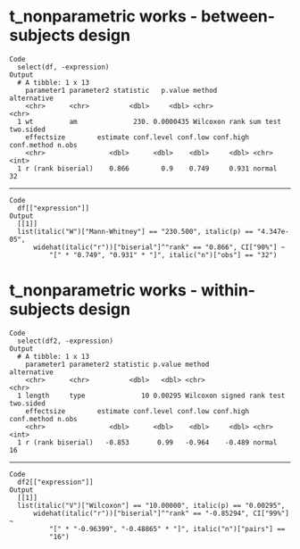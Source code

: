 # t_nonparametric works - between-subjects design

    Code
      select(df, -expression)
    Output
      # A tibble: 1 x 13
        parameter1 parameter2 statistic   p.value method                 alternative
        <chr>      <chr>          <dbl>     <dbl> <chr>                  <chr>      
      1 wt         am              230. 0.0000435 Wilcoxon rank sum test two.sided  
        effectsize        estimate conf.level conf.low conf.high conf.method n.obs
        <chr>                <dbl>      <dbl>    <dbl>     <dbl> <chr>       <int>
      1 r (rank biserial)    0.866        0.9    0.749     0.931 normal         32

---

    Code
      df[["expression"]]
    Output
      [[1]]
      list(italic("W")["Mann-Whitney"] == "230.500", italic(p) == "4.347e-05", 
          widehat(italic("r"))["biserial"]^"rank" == "0.866", CI["90%"] ~ 
              "[" * "0.749", "0.931" * "]", italic("n")["obs"] == "32")
      

# t_nonparametric works - within-subjects design

    Code
      select(df2, -expression)
    Output
      # A tibble: 1 x 13
        parameter1 parameter2 statistic p.value method                    alternative
        <chr>      <chr>          <dbl>   <dbl> <chr>                     <chr>      
      1 length     type              10 0.00295 Wilcoxon signed rank test two.sided  
        effectsize        estimate conf.level conf.low conf.high conf.method n.obs
        <chr>                <dbl>      <dbl>    <dbl>     <dbl> <chr>       <int>
      1 r (rank biserial)   -0.853       0.99   -0.964    -0.489 normal         16

---

    Code
      df2[["expression"]]
    Output
      [[1]]
      list(italic("V")["Wilcoxon"] == "10.00000", italic(p) == "0.00295", 
          widehat(italic("r"))["biserial"]^"rank" == "-0.85294", CI["99%"] ~ 
              "[" * "-0.96399", "-0.48865" * "]", italic("n")["pairs"] == 
              "16")
      
